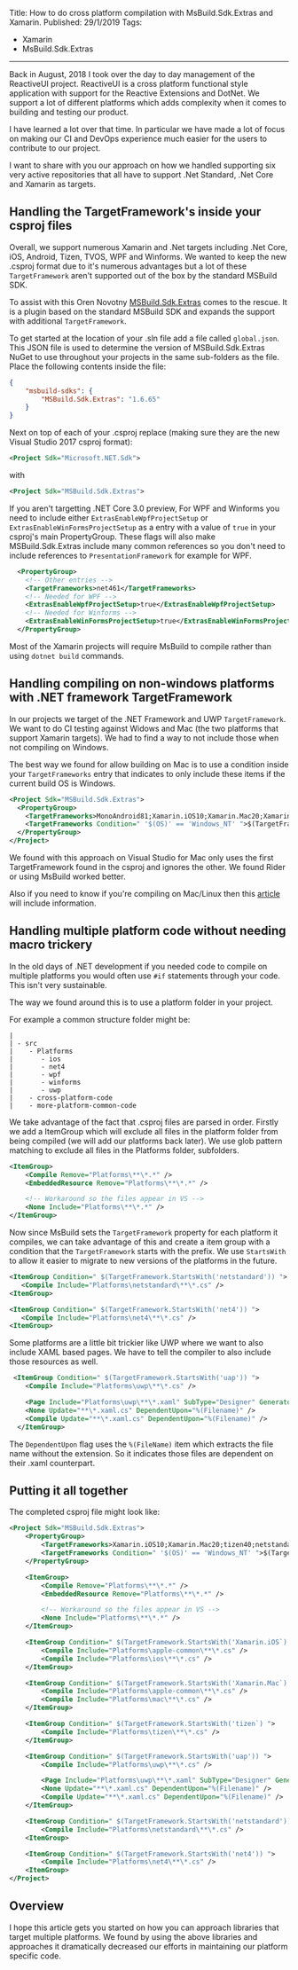 Title: How to do cross platform compilation with MsBuild.Sdk.Extras and Xamarin.
Published: 29/1/2019
Tags:
- Xamarin
- MsBuild.Sdk.Extras
---

Back in August, 2018 I took over the day to day management of the ReactiveUI project. ReactiveUI is a cross platform functional style application with support for the Reactive Extensions and DotNet. We support a lot of different platforms which adds complexity when it comes to building and testing our product.

I have learned a lot over that time. In particular we have made a lot of focus on making our CI and DevOps experience much easier for the users to contribute to our project.

I want to share with you our approach on how we handled supporting six very active repositories that all have to support .Net Standard, .Net Core and Xamarin as targets.

## Handling the TargetFramework's inside your csproj files

Overall, we support numerous Xamarin and .Net targets including .Net Core, iOS, Android, Tizen, TVOS, WPF and Winforms. We wanted to keep the new .csproj format due to it's numerous advantages but a lot of these `TargetFramework` aren't supported out of the box by the standard MSBuild SDK.

To assist with this Oren Novotny [MSBuild.Sdk.Extras](https://github.com/onovotny/MSBuildSdkExtras) comes to the rescue. It is a plugin based on the standard MSBuild SDK and expands the support with additional `TargetFramework`.

To get started at the location of your .sln file add a file called `global.json`. This JSON file is used to determine the version of MSBuild.Sdk.Extras NuGet to use throughout your projects in the same sub-folders as the file. Place the following contents inside the file:

```json
{
    "msbuild-sdks": {
        "MSBuild.Sdk.Extras": "1.6.65"
    }
}
```

Next on top of each of your .csproj replace (making sure they are the new Visual Studio 2017 csproj format):

```xml
<Project Sdk="Microsoft.NET.Sdk">
```

with

```xml
<Project Sdk="MSBuild.Sdk.Extras">
```

If you aren't targetting .NET Core 3.0 preview, For WPF and Winforms you need to include either `ExtrasEnableWpfProjectSetup` or `ExtrasEnableWinFormsProjectSetup` as a entry with a value of `true` in your csproj's main PropertyGroup. These flags will also make MSBuild.Sdk.Extras include many common references so you don't need to include references to `PresentationFramework` for example for WPF.

```xml
  <PropertyGroup>  
    <!-- Other entries -->
    <TargetFrameworks>net461</TargetFrameworks>
    <!-- Needed for WPF -->
    <ExtrasEnableWpfProjectSetup>true</ExtrasEnableWpfProjectSetup>
    <!-- Needed for Winforms -->
    <ExtrasEnableWinFormsProjectSetup>true</ExtrasEnableWinFormsProjectSetup>
  </PropertyGroup>  
```

Most of the Xamarin projects will require MsBuild to compile rather than using `dotnet build` commands.

## Handling compiling on non-windows platforms with .NET framework TargetFramework

In our projects we target of the .NET Framework and UWP `TargetFramework`. We want to do CI testing against Widows and Mac (the two platforms that support Xamarin targets). We had to find a way to not include those when not compiling on Windows.

The best way we found for allow building on Mac is to use a condition inside your `TargetFrameworks` entry that indicates to only include these items if the current build OS is Windows.

```xml
<Project Sdk="MSBuild.Sdk.Extras">
  <PropertyGroup>
    <TargetFrameworks>MonoAndroid81;Xamarin.iOS10;Xamarin.Mac20;Xamarin.TVOS10;Xamarin.WatchOS10;tizen40;netstandard2.0</TargetFrameworks>
    <TargetFrameworks Condition=" '$(OS)' == 'Windows_NT' ">$(TargetFrameworks);net461;uap10.0.16299</TargetFrameworks>
  </PropertyGroup>
</Project>
```

We found with this approach on Visual Studio for Mac only uses the first TargetFramework found in the csproj and ignores the other. We found Rider or using MsBuild worked better.

Also if you need to know if you're compiling on Mac/Linux then this [article](https://github.com/Microsoft/msbuild/issues/539) will include information.

## Handling multiple platform code without needing macro trickery

In the old days of .NET development if you needed code to compile on multiple platforms you would often use `#if` statements through your code. This isn't very sustainable.

The way we found around this is to use a platform folder in your project.

For example a common structure folder might be:

```
|
| - src
|    - Platforms
|       - ios
|       - net4
|       - wpf
|       - winforms
|       - uwp
|    - cross-platform-code
|    - more-platform-common-code
```

We take advantage of the fact that .csproj files are parsed in order. Firstly we add a ItemGroup which will exclude all files in the platform folder from being compiled (we will add our platforms back later). We use glob pattern matching to exclude all files in the Platforms folder, subfolders.

```xml
<ItemGroup>
    <Compile Remove="Platforms\**\*.*" />
    <EmbeddedResource Remove="Platforms\**\*.*" />

    <!-- Workaround so the files appear in VS -->
    <None Include="Platforms\**\*.*" />
</ItemGroup>
```

Now since MsBuild sets the `TargetFramework` property for each platform it compiles, we can take advantage of this and create a item group with a condition that the `TargetFramework` starts with the prefix. We use `StartsWith` to allow it easier to migrate to new versions of the platforms in the future.

```xml
<ItemGroup Condition=" $(TargetFramework.StartsWith('netstandard')) ">
   <Compile Include="Platforms\netstandard\**\*.cs" />
<ItemGroup>

<ItemGroup Condition=" $(TargetFramework.StartsWith('net4')) ">
   <Compile Include="Platforms\net4\**\*.cs" />
<ItemGroup>
```

Some platforms are a little bit trickier like UWP where we want to also include XAML based pages. We have to tell the compiler to also include those resources as well.

```xml
 <ItemGroup Condition=" $(TargetFramework.StartsWith('uap')) ">
    <Compile Include="Platforms\uwp\**\*.cs" />

    <Page Include="Platforms\uwp\**\*.xaml" SubType="Designer" Generator="MSBuild:Compile" />
    <None Update="**\*.xaml.cs" DependentUpon="%(Filename)" />
    <Compile Update="**\*.xaml.cs" DependentUpon="%(Filename)" />
  </ItemGroup>
```

The `DependentUpon` flag uses the `%(FileName)` item which extracts the file name without the extension. So it indicates those files are dependent on their .xaml counterpart.

## Putting it all together

The completed csproj file might look like:

```xml
<Project Sdk="MSBuild.Sdk.Extras">
    <PropertyGroup>
        <TargetFrameworks>Xamarin.iOS10;Xamarin.Mac20;tizen40;netstandard2.0</TargetFrameworks>
        <TargetFrameworks Condition=" '$(OS)' == 'Windows_NT' ">$(TargetFrameworks);net461;uap10.0.16299</TargetFrameworks>
    </PropertyGroup>

    <ItemGroup>
        <Compile Remove="Platforms\**\*.*" />
        <EmbeddedResource Remove="Platforms\**\*.*" />

        <!-- Workaround so the files appear in VS -->
        <None Include="Platforms\**\*.*" />
    </ItemGroup>

    <ItemGroup Condition=" $(TargetFramework.StartsWith('Xamarin.iOS`) ">
        <Compile Include="Platforms\apple-common\**\*.cs" />
        <Compile Include="Platforms\ios\**\*.cs" />
    </ItemGroup>

    <ItemGroup Condition=" $(TargetFramework.StartsWith('Xamarin.Mac`) ">
        <Compile Include="Platforms\apple-common\**\*.cs" />
        <Compile Include="Platforms\mac\**\*.cs" />
    </ItemGroup>

    <ItemGroup Condition=" $(TargetFramework.StartsWith('tizen`) ">
        <Compile Include="Platforms\tizen\**\*.cs" />
    </ItemGroup>

    <ItemGroup Condition=" $(TargetFramework.StartsWith('uap')) ">
        <Compile Include="Platforms\uwp\**\*.cs" />

        <Page Include="Platforms\uwp\**\*.xaml" SubType="Designer" Generator="MSBuild:Compile" />
        <None Update="**\*.xaml.cs" DependentUpon="%(Filename)" />
        <Compile Update="**\*.xaml.cs" DependentUpon="%(Filename)" />
    </ItemGroup>

    <ItemGroup Condition=" $(TargetFramework.StartsWith('netstandard')) ">
        <Compile Include="Platforms\netstandard\**\*.cs" />
    <ItemGroup>

    <ItemGroup Condition=" $(TargetFramework.StartsWith('net4')) ">
        <Compile Include="Platforms\net4\**\*.cs" />
    <ItemGroup>
</Project>
```

## Overview

I hope this article gets you started on how you can approach libraries that target multiple platforms. We found by using the above libraries and approaches it dramatically decreased our efforts in maintaining our platform specific code.